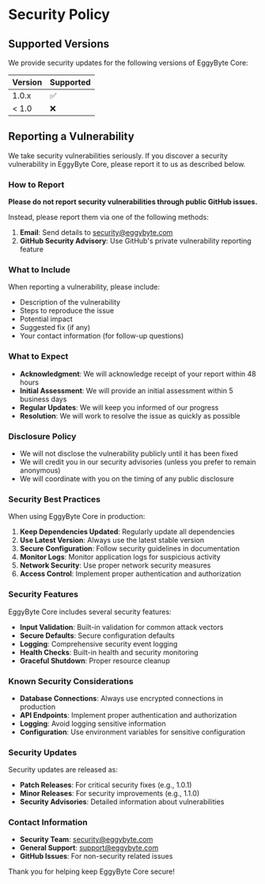 # Security Policy

## Supported Versions

We provide security updates for the following versions of EggyByte Core:

| Version | Supported          |
| ------- | ------------------ |
| 1.0.x   | :white_check_mark: |
| < 1.0   | :x:                |

## Reporting a Vulnerability

We take security vulnerabilities seriously. If you discover a security vulnerability in EggyByte Core, please report it to us as described below.

### How to Report

**Please do not report security vulnerabilities through public GitHub issues.**

Instead, please report them via one of the following methods:

1. **Email**: Send details to security@eggybyte.com
2. **GitHub Security Advisory**: Use GitHub's private vulnerability reporting feature

### What to Include

When reporting a vulnerability, please include:

- Description of the vulnerability
- Steps to reproduce the issue
- Potential impact
- Suggested fix (if any)
- Your contact information (for follow-up questions)

### What to Expect

- **Acknowledgment**: We will acknowledge receipt of your report within 48 hours
- **Initial Assessment**: We will provide an initial assessment within 5 business days
- **Regular Updates**: We will keep you informed of our progress
- **Resolution**: We will work to resolve the issue as quickly as possible

### Disclosure Policy

- We will not disclose the vulnerability publicly until it has been fixed
- We will credit you in our security advisories (unless you prefer to remain anonymous)
- We will coordinate with you on the timing of any public disclosure

### Security Best Practices

When using EggyByte Core in production:

1. **Keep Dependencies Updated**: Regularly update all dependencies
2. **Use Latest Version**: Always use the latest stable version
3. **Secure Configuration**: Follow security guidelines in documentation
4. **Monitor Logs**: Monitor application logs for suspicious activity
5. **Network Security**: Use proper network security measures
6. **Access Control**: Implement proper authentication and authorization

### Security Features

EggyByte Core includes several security features:

- **Input Validation**: Built-in validation for common attack vectors
- **Secure Defaults**: Secure configuration defaults
- **Logging**: Comprehensive security event logging
- **Health Checks**: Built-in health and security monitoring
- **Graceful Shutdown**: Proper resource cleanup

### Known Security Considerations

- **Database Connections**: Always use encrypted connections in production
- **API Endpoints**: Implement proper authentication and authorization
- **Logging**: Avoid logging sensitive information
- **Configuration**: Use environment variables for sensitive configuration

### Security Updates

Security updates are released as:

- **Patch Releases**: For critical security fixes (e.g., 1.0.1)
- **Minor Releases**: For security improvements (e.g., 1.1.0)
- **Security Advisories**: Detailed information about vulnerabilities

### Contact Information

- **Security Team**: security@eggybyte.com
- **General Support**: support@eggybyte.com
- **GitHub Issues**: For non-security related issues

Thank you for helping keep EggyByte Core secure!

